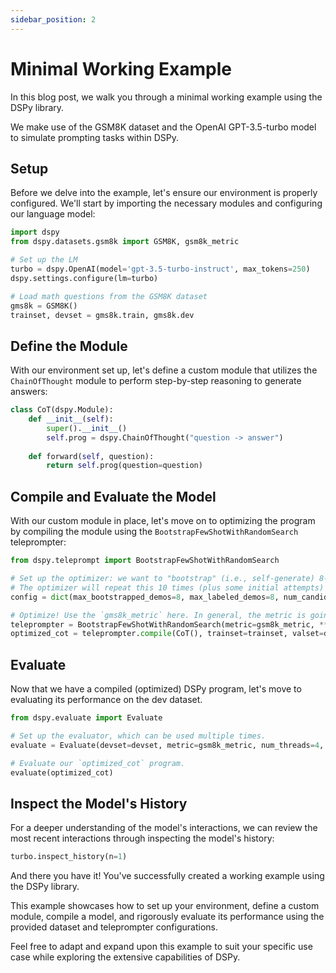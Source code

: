 ```yaml
---
sidebar_position: 2
---
```


# Minimal Working Example

In this blog post, we walk you through a minimal working example using the DSPy library. 

We make use of the GSM8K dataset and the OpenAI GPT-3.5-turbo model to simulate prompting tasks within DSPy.

## Setup

Before we delve into the example, let's ensure our environment is properly configured. We'll start by importing the necessary modules and configuring our language model:

```python
import dspy
from dspy.datasets.gsm8k import GSM8K, gsm8k_metric

# Set up the LM
turbo = dspy.OpenAI(model='gpt-3.5-turbo-instruct', max_tokens=250)
dspy.settings.configure(lm=turbo)

# Load math questions from the GSM8K dataset
gms8k = GSM8K()
trainset, devset = gms8k.train, gms8k.dev
```

## Define the Module

With our environment set up, let's define a custom module that utilizes the `ChainOfThought` module to perform step-by-step reasoning to generate answers:

```python
class CoT(dspy.Module):
    def __init__(self):
        super().__init__()
        self.prog = dspy.ChainOfThought("question -> answer")
    
    def forward(self, question):
        return self.prog(question=question)
```

## Compile and Evaluate the Model

With our custom module in place, let's move on to optimizing the program by compiling the module using the `BootstrapFewShotWithRandomSearch` teleprompter:

```python
from dspy.teleprompt import BootstrapFewShotWithRandomSearch

# Set up the optimizer: we want to "bootstrap" (i.e., self-generate) 8-shot examples of our CoT programs.
# The optimizer will repeat this 10 times (plus some initial attempts) before selecting its best attempt on the devset.
config = dict(max_bootstrapped_demos=8, max_labeled_demos=8, num_candidate_programs=10, num_threads=NUM_THREADS)

# Optimize! Use the `gms8k_metric` here. In general, the metric is going to tell the optimizer how well it's doing.
teleprompter = BootstrapFewShotWithRandomSearch(metric=gsm8k_metric, **config)
optimized_cot = teleprompter.compile(CoT(), trainset=trainset, valset=devset)
```

## Evaluate

Now that we have a compiled (optimized) DSPy program, let's move to evaluating its performance on the dev dataset.


```python
from dspy.evaluate import Evaluate

# Set up the evaluator, which can be used multiple times.
evaluate = Evaluate(devset=devset, metric=gsm8k_metric, num_threads=4, display_progress=True, display_table=0)

# Evaluate our `optimized_cot` program.
evaluate(optimized_cot)
```

## Inspect the Model's History

For a deeper understanding of the model's interactions, we can review the most recent interactions through inspecting the model's history:

```python
turbo.inspect_history(n=1)
```

And there you have it! You've successfully created a working example using the DSPy library. 

This example showcases how to set up your environment, define a custom module, compile a model, and rigorously evaluate its performance using the provided dataset and teleprompter configurations. 

Feel free to adapt and expand upon this example to suit your specific use case while exploring the extensive capabilities of DSPy.
